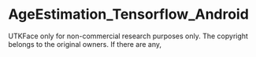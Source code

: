 # AgeEstimation_Tensorflow_Android
UTKFace only for non-commercial research purposes only. The copyright belongs to the original owners. If there are any,

